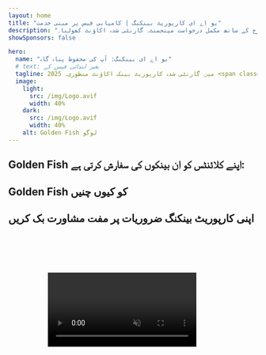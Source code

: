 ```yaml
---
layout: home
title: "یو اے ای کارپوریٹ بینکنگ | کامیابی فیس پر مبنی خدمت"
description: "پریمیم ملٹی کرنسی کارپوریٹ اکاؤنٹس بغیر کسی ابتدائی فیس کے - صرف منظوری کے بعد ادائیگی کریں۔ 96% کامیابی کی شرح کے ساتھ مکمل درخواست مینجمنٹ۔ گارنٹی شدہ اکاؤنٹ کھولنا۔"
showSponsors: false

hero:
  name: "یو اے ای بینکنگ: آپ کی محفوظ پناہ گاہ"
  # text: بغیر ابتدائی فیس کے
  tagline: 2025 میں گارنٹی شدہ کارپوریٹ بینک اکاؤنٹ منظوری۔ <span class="hl">بغیر ابتدائی فیس کے</span> - صرف منظوری کے بعد ادائیگی کریں۔ 96% کامیابی کی شرح۔
  image:
    light:
      src: /img/Logo.avif
      width: 40%
    dark:
      src: /img/Logo.avif
      width: 40%
    alt: Golden Fish لوگو
---
```


<FeatureCards :features="[
  {
    title: 'گارنٹی شدہ اکاؤنٹ منظوری',
    bullet: '✓',
    items: [
      'پہلے اکاؤنٹ کی منظوری کے لیے دو ماہ کی گارنٹی',
      'دوسرے اکاؤنٹ کے لیے تین ماہ کی گارنٹی',
      'معیاری بزنس پلان کی تیاری',
      'جامع ڈیو ڈیلیجنس سپورٹ',
      'بینک سے براہ راست رابطے کی حکمت عملی',
      'مکمل بینکنگ پیکج سیٹ اپ'
    ],
    linkText: 'Learn more',
    link: '../../corporate-banking-services/guaranteed-account-approvals',
    icon: {
      light: '/video/iStock-2186765808.mp4',
      dark: '/video/iStock-2166377244.mp4',
      alt: 'بینکنگ تقاضے',
    }
  },
]" />

<FeatureCards :features="[
  {
    title: 'ہائی رسک بزنس کے لیے یو اے ای بینک اکاؤنٹس',
    items: [
      'اینہانسڈ ڈیو ڈیلیجنس (EDD) پر ماہرانہ رہنمائی',
      'لین دین کی نگرانی اور رسک مینجمنٹ',
      'کمپلائنس پالیسیز اور طریقہ کار کا سیٹ اپ',
      'بینک تعلقات کی انتظامیہ',
      'باقاعدہ کمپلائنس اپ ڈیٹس اور آڈٹس',
      'اکاؤنٹ سیکیورٹی کے لیے ہنگامی منصوبہ بندی'
    ],
    linkText: 'Learn more',
    link: '../../corporate-banking-services/UAE-Bank-Accounts-for-High-Risk-Business',
    icon: {
      light: '/img/iStock-1333000394.avif',
      dark: '/img/iStock-584576538.avif',
      alt: 'بینکنگ خدمات',
    }
  },
  {
    title: 'کمپلائنٹ رہیں: اپنے یو اے ای بزنس کو محفوظ رکھیں',
    items: [
      'ممکنہ خطرات کی شناخت کے لیے باقاعدہ کمپلائنس آڈٹس',
      'سرکاری منظوریوں کے لیے مکمل PRO خدمات',
      'لائسنس تجدید مینجمنٹ اور الرٹس',
      'بینکنگ مشاورت اور اکاؤنٹ دیکھ بھال',
      'VAT اور ESR کمپلائنس سپورٹ',
      'ملازم ویزا اور لیبر قانون کمپلائنس',
      'ریگولیٹری اپ ڈیٹس پر تربیتی ورکشاپس'
    ],
    linkText: 'Learn more',
    link: '../../company-registration/Protect-Your-Business',
    icon: {
      light: '/img/iStock-1382278859.jpg',
      dark: '/img/iStock-1867623684.jpg',
      alt: 'بینکنگ خدمات',
    }
  },
  {
    title: 'یو اے ای کارپوریٹ بینکنگ کے فوائد',
    items: [
      'موڈیز کی **Aa2** ریٹنگ کے ساتھ مضبوط بینکنگ نظام',
      '**1980 سے مستحکم USD ایکسچینج ریٹ**',
      'سرمایہ کی نقل و حرکت پر کوئی پابندی نہیں',
      'US$184 بلین سے زیادہ غیر ملکی ذخائر',
      'سیاسی اور معاشی استحکام',
      'حکومت کی پشت پناہی والا بینکنگ نظام',
      'عالمی معیار کی ڈیجیٹل بینکنگ'
    ],
    linkText: 'Learn more',
    link: '../../company-registration/banking',
    icon: {
      light: '/img/iStock-1032707788.jpg',
      dark: '/img/iStock-1152367067.avif',
      alt: 'بینکنگ عمل',
    }
  }
]" />

## Golden Fish اپنے کلائنٹس کو ان بینکوں کی سفارش کرتی ہے:

<!--@include: /../../include/recommended-banks.md-->

## Golden Fish کو کیوں چنیں

<BenefitsList :features="[
  {
    icon: '🏢',
    title: 'مقامی UAE مہارت',
    text: 'دبئی میں وقف شدہ ماہرین عمل کے ہر مرحلے میں ماہرانہ رہنمائی فراہم کرتے ہیں۔'
  },
  {
    icon: '📊',
    title: 'ثابت شدہ کامیابی کی شرح',
    text: 'ہماری پریمیم پروسیسنگ کے ذریعے جاری کردہ سینکڑوں ویزا، بینک اکاؤنٹس، اور کمپنی رجسٹریشنز کے ساتھ 90% سے زیادہ منظوری کی شرح۔'
  },
  {
    icon: '💸',
    title: '**کامیابی پر مبنی فیس**',
    text: '[صرف منظوری کے بعد ادائیگی کریں](/uae-business/benefits/success-based-fees)۔ کوئی چھپی ہوئی لاگت نہیں، مکمل شفافیت۔'
  },
]" />

## اپنی کارپوریٹ بینکنگ ضروریات پر مفت مشاورت بک کریں

<video  autoplay muted playsinline style="padding: 80px" >
  <source src="/video/iStock-2185918790.mp4" type="video/mp4">
</video>

<ContactFormModal 
  formName="Banking [offer]" 
  buttonText="مفت مشاورت حاصل کریں" 
  categoryLabel="درکار معاونت کی سطح: *" 
  categoryPlaceholderText="اپنی معاونت کی سطح منتخب کریں"
  messageLabel="ہماری مشاورت کی تیاری میں ہماری مدد کریں (تجویز کردہ)"
  messagePlaceholderText="ہمیں اپنے کاروبار کی نوعیت، آپریشن کے دائرہ کار، متوقع لین دین کی مقدار، اور کسی خاص بینکنگ ضروریات (ملٹی کرنسی، تجارتی فنانس، وغیرہ) کے بارے میں بتائیں"
  :services="[
  'بنیادی — صرف ضروری دستاویزات اور اکاؤنٹ کھولنے کی مشاورت',
  'معیاری — مکمل دستاویزات اور تمام بینکنگ مراحل میں رہنمائی',
  'جامع — آپ کی کم سے کم شمولیت کے ساتھ مکمل سروس بینکنگ سیٹ اپ',
  'حسب ضرورت — زیادہ حجم کے لین دین یا ملٹی جورسڈکشنل سٹرکچر پر تبادلہ خیال کی ضرورت',
  ]"
/>
